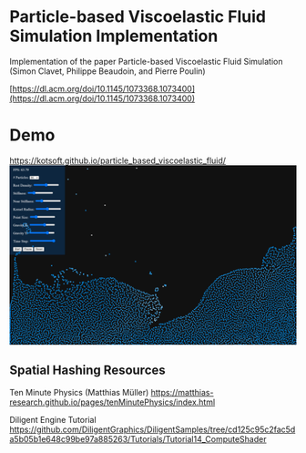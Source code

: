 # Particle-based Viscoelastic Fluid Simulation Implementation
Implementation of the paper Particle-based Viscoelastic Fluid Simulation (Simon Clavet, Philippe Beaudoin, and Pierre Poulin)

[https://dl.acm.org/doi/10.1145/1073368.1073400](https://dl.acm.org/doi/10.1145/1073368.1073400)

# Demo
https://kotsoft.github.io/particle_based_viscoelastic_fluid/
![Screenshot](screenshot.png)

## Spatial Hashing Resources
Ten Minute Physics (Matthias Müller)
https://matthias-research.github.io/pages/tenMinutePhysics/index.html

Diligent Engine Tutorial
https://github.com/DiligentGraphics/DiligentSamples/tree/cd125c95c2fac5da5b05b1e648c99be97a885263/Tutorials/Tutorial14_ComputeShader

